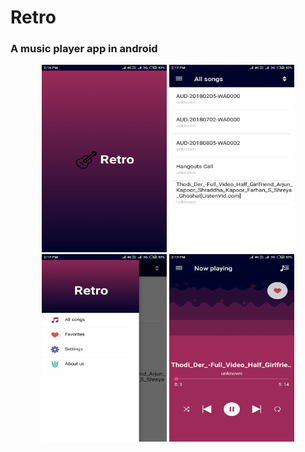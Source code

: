 # Retro

### A music player app in android

<p align="center">
  <img width="200" height="300" src="https://github.com/kumar-kunal/Retro/blob/master/screenshot/splash.png">
  <img width="200" height="300" src="https://github.com/kumar-kunal/Retro/blob/master/screenshot/mainScreen.png">
  <img width="200" height="300" src="https://github.com/kumar-kunal/Retro/blob/master/screenshot/option.png">
  <img width="200" height="300" src="https://github.com/kumar-kunal/Retro/blob/master/screenshot/songPlaying.png">
</p>

